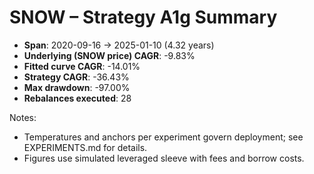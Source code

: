 # SNOW – Strategy A1g Summary

- **Span**: 2020-09-16 → 2025-01-10 (4.32 years)
- **Underlying (SNOW price) CAGR**: -9.83%
- **Fitted curve CAGR**: -14.01%
- **Strategy CAGR**: -36.43%
- **Max drawdown**: -97.00%
- **Rebalances executed**: 28

Notes:

- Temperatures and anchors per experiment govern deployment; see EXPERIMENTS.md for details.
- Figures use simulated leveraged sleeve with fees and borrow costs.
